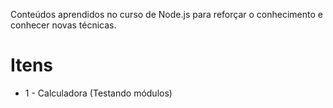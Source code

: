 Conteúdos aprendidos no curso de Node.js
para reforçar o conhecimento e conhecer novas técnicas.

<h1>Itens</h1>
    <ul>
        <li>1 - Calculadora (Testando módulos)</li>
    </ul>